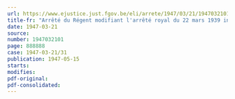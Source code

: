 ```yaml
---
url: https://www.ejustice.just.fgov.be/eli/arrete/1947/03/21/1947032101/justel
title-fr: "Arrêté du Régent modifiant l'arrêté royal du 22 mars 1939 instituant un Conseil interfédéral du crédit à l'outillage artisanal"
date: 1947-03-21
source:
number: 1947032101
page: 888888
case: 1947-03-21/31
publication: 1947-05-15
starts:
modifies:
pdf-original:
pdf-consolidated:
---
```


